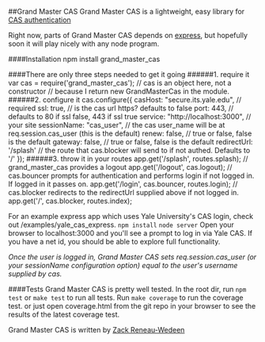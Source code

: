 ##Grand Master CAS
Grand Master CAS is a lightweight, easy library for [CAS authentication](http://www.jasig.org/cas/protocol)

Right now, parts of Grand Master CAS depends on [express](http://expressjs.com/), but hopefully soon it will play nicely with any node program.

####Installation
    npm install grand_master_cas

####There are only three steps needed to get it going
######1. require it
    var cas = require('grand_master_cas'); // cas is an object here, not a constructor
                                           // because I return new GrandMasterCas in the module.
######2. configure it
    cas.configure({
      casHost: "secure.its.yale.edu",   // required
      ssl: true,                        // is the cas url https? defaults to false
      port: 443,                        // defaults to 80 if ssl false, 443 if ssl true
      service: "http://localhost:3000", // your site
      sessionName: "cas_user",          // the cas user_name will be at req.session.cas_user (this is the default)
      renew: false,                     // true or false, false is the default
      gateway: false,                   // true or false, false is the default
      redirectUrl: '/splash'            // the route that cas.blocker will send to if not authed. Defaults to '/'
    });
######3. throw it in your routes
     app.get('/splash', routes.splash);
     // grand_master_cas provides a logout
     app.get('/logout', cas.logout);
     // cas.bouncer prompts for authentication and performs login if not logged in. If logged in it passes on.
     app.get('/login', cas.bouncer, routes.login);
     // cas.blocker redirects to the redirectUrl supplied above if not logged in.
     app.get('/', cas.blocker, routes.index);

For an example express app which uses Yale University's CAS login, check out /examples/yale_cas_express.
    `npm install`
    `node server`
Open your browser to localhost:3000 and you'll see a prompt to log in via Yale CAS. If you have a net id, you should be able to explore full functionality.

*Once the user is logged in, Grand Master CAS sets req.session.cas_user (or your sessionName configuration option) equal to the user's username supplied by cas.*

####Tests
Grand Master CAS is pretty well tested.
In the root dir, run `npm test` or `make test` to run all tests.
Run `make coverage` to run the coverage test. or just open coverage.html from the git repo in your browser to see the results of the latest coverage test.

Grand Master CAS is written by [Zack Reneau-Wedeen](http://zackrw.com)
